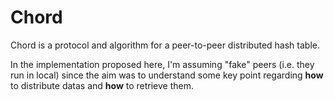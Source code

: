 # Chord
Chord is a protocol and algorithm for a peer-to-peer distributed hash table. 

In the implementation proposed here, I'm assuming "fake" peers (i.e. they run in local) since the aim was to understand some key point regarding **how** to distribute datas and **how** to retrieve them.